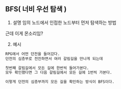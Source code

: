 ## BFS( 너비 우선 탐색  )

1. 설명
임의 노드에서 인접한 노드부터 먼저 탐색하는 방법

근데 이게 몬소리임?

2. 예시

```sh
RPG에서 어떤 던전을 들어갔다.
던전의 심층부로 전진하면서 여러 갈림길을 만나게 되는데

첫번째 갈림길에서 모든 길에 한번씩 들어가본다.
모두 확인했다면 그 다음 갈림길에서 모든 길에 1번씩 가본다.

이렇게 던전의 심층부까지 모든 길을 확인하는 방식이 BFS이다.
```